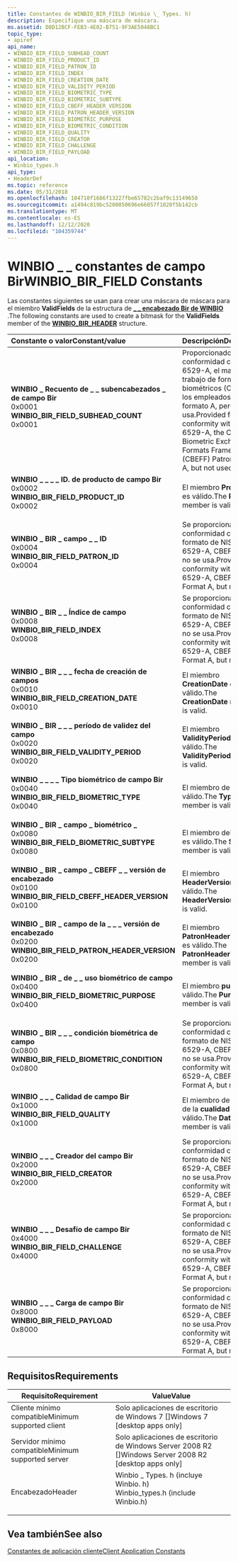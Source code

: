 ```yaml
---
title: Constantes de WINBIO_BIR_FIELD (Winbio \_ Types. h)
description: Especifique una máscara de máscara.
ms.assetid: D8D12BCF-FEB3-4E02-B751-9F3AE5048BC1
topic_type:
- apiref
api_name:
- WINBIO_BIR_FIELD_SUBHEAD_COUNT
- WINBIO_BIR_FIELD_PRODUCT_ID
- WINBIO_BIR_FIELD_PATRON_ID
- WINBIO_BIR_FIELD_INDEX
- WINBIO_BIR_FIELD_CREATION_DATE
- WINBIO_BIR_FIELD_VALIDITY_PERIOD
- WINBIO_BIR_FIELD_BIOMETRIC_TYPE
- WINBIO_BIR_FIELD_BIOMETRIC_SUBTYPE
- WINBIO_BIR_FIELD_CBEFF_HEADER_VERSION
- WINBIO_BIR_FIELD_PATRON_HEADER_VERSION
- WINBIO_BIR_FIELD_BIOMETRIC_PURPOSE
- WINBIO_BIR_FIELD_BIOMETRIC_CONDITION
- WINBIO_BIR_FIELD_QUALITY
- WINBIO_BIR_FIELD_CREATOR
- WINBIO_BIR_FIELD_CHALLENGE
- WINBIO_BIR_FIELD_PAYLOAD
api_location:
- Winbio_types.h
api_type:
- HeaderDef
ms.topic: reference
ms.date: 05/31/2018
ms.openlocfilehash: 104710f1686f13227fbe65782c2baf9c13149650
ms.sourcegitcommit: a1494c819bc5200050696e66057f1020f5b142cb
ms.translationtype: MT
ms.contentlocale: es-ES
ms.lasthandoff: 12/12/2020
ms.locfileid: "104359744"
---
```

# <a name="winbio_bir_field-constants"></a><span data-ttu-id="cdc70-103">WINBIO \_ \_ constantes de campo Bir</span><span class="sxs-lookup"><span data-stu-id="cdc70-103">WINBIO\_BIR\_FIELD Constants</span></span>

<span data-ttu-id="cdc70-104">Las constantes siguientes se usan para crear una máscara de máscara para el miembro **ValidFields** de la estructura de [**\_ \_ encabezado Bir de WINBIO**](winbio-bir-header.md) .</span><span class="sxs-lookup"><span data-stu-id="cdc70-104">The following constants are used to create a bitmask for the **ValidFields** member of the [**WINBIO\_BIR\_HEADER**](winbio-bir-header.md) structure.</span></span>



| <span data-ttu-id="cdc70-105">Constante o valor</span><span class="sxs-lookup"><span data-stu-id="cdc70-105">Constant/value</span></span>                                                                                                                                                                                                                                                                                           | <span data-ttu-id="cdc70-106">Descripción</span><span class="sxs-lookup"><span data-stu-id="cdc70-106">Description</span></span>                                                                                                                                   |
|:---------------------------------------------------------------------------------------------------------------------------------------------------------------------------------------------------------------------------------------------------------------------------------------------------------|:----------------------------------------------------------------------------------------------------------------------------------------------|
| <span id="WINBIO_BIR_FIELD_SUBHEAD_COUNT"></span><span id="winbio_bir_field_subhead_count"></span><dl> <span data-ttu-id="cdc70-107"><dt>**WINBIO \_ Recuento de \_ \_ subencabezados \_ de campo Bir**</dt> <dt>0x0001</dt></span><span class="sxs-lookup"><span data-stu-id="cdc70-107"><dt>**WINBIO\_BIR\_FIELD\_SUBHEAD\_COUNT**</dt> <dt>0x0001</dt></span></span> </dl>                          | <span data-ttu-id="cdc70-108">Proporcionado para la conformidad con NISTIR 6529-A, el marco de trabajo de formatos biométricos (CBEFF) de los empleados es el formato A, pero no se usa.</span><span class="sxs-lookup"><span data-stu-id="cdc70-108">Provided for conformity with NISTIR 6529-A, the Common Biometric Exchange Formats Framework (CBEFF) Patron Format A, but not used.</span></span><br/> |
| <span id="WINBIO_BIR_FIELD_PRODUCT_ID"></span><span id="winbio_bir_field_product_id"></span><dl> <span data-ttu-id="cdc70-109"><dt>**WINBIO \_ \_ \_ \_ ID. de producto de campo Bir**</dt> <dt>0x0002</dt></span><span class="sxs-lookup"><span data-stu-id="cdc70-109"><dt>**WINBIO\_BIR\_FIELD\_PRODUCT\_ID**</dt> <dt>0x0002</dt></span></span> </dl>                                   | <span data-ttu-id="cdc70-110">El miembro **ProductID** es válido.</span><span class="sxs-lookup"><span data-stu-id="cdc70-110">The **ProductId** member is valid.</span></span><br/>                                                                                                 |
| <span id="WINBIO_BIR_FIELD_PATRON_ID"></span><span id="winbio_bir_field_patron_id"></span><dl> <span data-ttu-id="cdc70-111"><dt>**WINBIO \_ BIR \_ campo \_ \_ ID**</dt> <dt>0x0004</dt></span><span class="sxs-lookup"><span data-stu-id="cdc70-111"><dt>**WINBIO\_BIR\_FIELD\_PATRON\_ID**</dt> <dt>0x0004</dt></span></span> </dl>                                      | <span data-ttu-id="cdc70-112">Se proporciona para la conformidad con el formato de NISTIR 6529-A, CBEFF A, pero no se usa.</span><span class="sxs-lookup"><span data-stu-id="cdc70-112">Provided for conformity with NISTIR 6529-A, CBEFF Patron Format A, but not used.</span></span><br/>                                                   |
| <span id="WINBIO_BIR_FIELD_INDEX"></span><span id="winbio_bir_field_index"></span><dl> <span data-ttu-id="cdc70-113"><dt>**WINBIO \_ BIR \_ \_ Índice de campo**</dt> <dt>0x0008</dt></span><span class="sxs-lookup"><span data-stu-id="cdc70-113"><dt>**WINBIO\_BIR\_FIELD\_INDEX**</dt> <dt>0x0008</dt></span></span> </dl>                                                   | <span data-ttu-id="cdc70-114">Se proporciona para la conformidad con el formato de NISTIR 6529-A, CBEFF A, pero no se usa.</span><span class="sxs-lookup"><span data-stu-id="cdc70-114">Provided for conformity with NISTIR 6529-A, CBEFF Patron Format A, but not used.</span></span><br/>                                                   |
| <span id="WINBIO_BIR_FIELD_CREATION_DATE"></span><span id="winbio_bir_field_creation_date"></span><dl> <span data-ttu-id="cdc70-115"><dt>**WINBIO \_ BIR \_ \_ \_ fecha de creación de campos**</dt> <dt>0x0010</dt></span><span class="sxs-lookup"><span data-stu-id="cdc70-115"><dt>**WINBIO\_BIR\_FIELD\_CREATION\_DATE**</dt> <dt>0x0010</dt></span></span> </dl>                          | <span data-ttu-id="cdc70-116">El miembro **CreationDate** es válido.</span><span class="sxs-lookup"><span data-stu-id="cdc70-116">The **CreationDate** member is valid.</span></span><br/>                                                                                              |
| <span id="WINBIO_BIR_FIELD_VALIDITY_PERIOD"></span><span id="winbio_bir_field_validity_period"></span><dl> <span data-ttu-id="cdc70-117"><dt>**WINBIO \_ BIR \_ \_ \_ período de validez del campo**</dt> <dt>0x0020</dt></span><span class="sxs-lookup"><span data-stu-id="cdc70-117"><dt>**WINBIO\_BIR\_FIELD\_VALIDITY\_PERIOD**</dt> <dt>0x0020</dt></span></span> </dl>                    | <span data-ttu-id="cdc70-118">El miembro **ValidityPeriod** es válido.</span><span class="sxs-lookup"><span data-stu-id="cdc70-118">The **ValidityPeriod** member is valid.</span></span><br/>                                                                                            |
| <span id="WINBIO_BIR_FIELD_BIOMETRIC_TYPE"></span><span id="winbio_bir_field_biometric_type"></span><dl> <span data-ttu-id="cdc70-119"><dt>**WINBIO \_ \_ \_ \_ Tipo biométrico de campo Bir**</dt> <dt>0x0040</dt></span><span class="sxs-lookup"><span data-stu-id="cdc70-119"><dt>**WINBIO\_BIR\_FIELD\_BIOMETRIC\_TYPE**</dt> <dt>0x0040</dt></span></span> </dl>                       | <span data-ttu-id="cdc70-120">El miembro de **tipo** es válido.</span><span class="sxs-lookup"><span data-stu-id="cdc70-120">The **Type** member is valid.</span></span><br/>                                                                                                      |
| <span id="WINBIO_BIR_FIELD_BIOMETRIC_SUBTYPE"></span><span id="winbio_bir_field_biometric_subtype"></span><dl> <span data-ttu-id="cdc70-121"><dt>**WINBIO \_ BIR \_ campo \_ biométrico \_**</dt> <dt>0x0080</dt></span><span class="sxs-lookup"><span data-stu-id="cdc70-121"><dt>**WINBIO\_BIR\_FIELD\_BIOMETRIC\_SUBTYPE**</dt> <dt>0x0080</dt></span></span> </dl>              | <span data-ttu-id="cdc70-122">El miembro del **subtipo** es válido.</span><span class="sxs-lookup"><span data-stu-id="cdc70-122">The **Subtype** member is valid.</span></span><br/>                                                                                                   |
| <span id="WINBIO_BIR_FIELD_CBEFF_HEADER_VERSION"></span><span id="winbio_bir_field_cbeff_header_version"></span><dl> <span data-ttu-id="cdc70-123"><dt>**WINBIO \_ BIR \_ campo \_ CBEFF \_ \_ versión de encabezado**</dt> <dt>0x0100</dt></span><span class="sxs-lookup"><span data-stu-id="cdc70-123"><dt>**WINBIO\_BIR\_FIELD\_CBEFF\_HEADER\_VERSION**</dt> <dt>0x0100</dt></span></span> </dl>    | <span data-ttu-id="cdc70-124">El miembro **HeaderVersion** es válido.</span><span class="sxs-lookup"><span data-stu-id="cdc70-124">The **HeaderVersion** member is valid.</span></span><br/>                                                                                             |
| <span id="WINBIO_BIR_FIELD_PATRON_HEADER_VERSION"></span><span id="winbio_bir_field_patron_header_version"></span><dl> <span data-ttu-id="cdc70-125"><dt>**WINBIO \_ BIR \_ campo de la \_ \_ \_ versión de encabezado**</dt> <dt>0x0200</dt></span><span class="sxs-lookup"><span data-stu-id="cdc70-125"><dt>**WINBIO\_BIR\_FIELD\_PATRON\_HEADER\_VERSION**</dt> <dt>0x0200</dt></span></span> </dl> | <span data-ttu-id="cdc70-126">El miembro **PatronHeaderVersion** es válido.</span><span class="sxs-lookup"><span data-stu-id="cdc70-126">The **PatronHeaderVersion** member is valid.</span></span><br/>                                                                                       |
| <span id="WINBIO_BIR_FIELD_BIOMETRIC_PURPOSE"></span><span id="winbio_bir_field_biometric_purpose"></span><dl> <span data-ttu-id="cdc70-127"><dt>**WINBIO \_ BIR \_ de \_ \_ uso biométrico de campo**</dt> <dt>0x0400</dt></span><span class="sxs-lookup"><span data-stu-id="cdc70-127"><dt>**WINBIO\_BIR\_FIELD\_BIOMETRIC\_PURPOSE**</dt> <dt>0x0400</dt></span></span> </dl>              | <span data-ttu-id="cdc70-128">El miembro **purpose** es válido.</span><span class="sxs-lookup"><span data-stu-id="cdc70-128">The **Purpose** member is valid.</span></span><br/>                                                                                                   |
| <span id="WINBIO_BIR_FIELD_BIOMETRIC_CONDITION"></span><span id="winbio_bir_field_biometric_condition"></span><dl> <span data-ttu-id="cdc70-129"><dt>**WINBIO \_ BIR \_ \_ \_ condición biométrica de campo**</dt> <dt>0x0800</dt></span><span class="sxs-lookup"><span data-stu-id="cdc70-129"><dt>**WINBIO\_BIR\_FIELD\_BIOMETRIC\_CONDITION**</dt> <dt>0x0800</dt></span></span> </dl>        | <span data-ttu-id="cdc70-130">Se proporciona para la conformidad con el formato de NISTIR 6529-A, CBEFF A, pero no se usa.</span><span class="sxs-lookup"><span data-stu-id="cdc70-130">Provided for conformity with NISTIR 6529-A, CBEFF Patron Format A, but not used.</span></span><br/>                                                   |
| <span id="WINBIO_BIR_FIELD_QUALITY"></span><span id="winbio_bir_field_quality"></span><dl> <span data-ttu-id="cdc70-131"><dt>**WINBIO \_ \_ \_ Calidad de campo Bir**</dt> <dt>0x1000</dt></span><span class="sxs-lookup"><span data-stu-id="cdc70-131"><dt>**WINBIO\_BIR\_FIELD\_QUALITY**</dt> <dt>0x1000</dt></span></span> </dl>                                             | <span data-ttu-id="cdc70-132">El miembro de calidad de la **cualidad** es válido.</span><span class="sxs-lookup"><span data-stu-id="cdc70-132">The **DataQuality** member is valid.</span></span><br/>                                                                                               |
| <span id="WINBIO_BIR_FIELD_CREATOR"></span><span id="winbio_bir_field_creator"></span><dl> <span data-ttu-id="cdc70-133"><dt>**WINBIO \_ \_ \_ Creador del campo Bir**</dt> <dt>0x2000</dt></span><span class="sxs-lookup"><span data-stu-id="cdc70-133"><dt>**WINBIO\_BIR\_FIELD\_CREATOR**</dt> <dt>0x2000</dt></span></span> </dl>                                             | <span data-ttu-id="cdc70-134">Se proporciona para la conformidad con el formato de NISTIR 6529-A, CBEFF A, pero no se usa.</span><span class="sxs-lookup"><span data-stu-id="cdc70-134">Provided for conformity with NISTIR 6529-A, CBEFF Patron Format A, but not used.</span></span><br/>                                                   |
| <span id="WINBIO_BIR_FIELD_CHALLENGE"></span><span id="winbio_bir_field_challenge"></span><dl> <span data-ttu-id="cdc70-135"><dt>**WINBIO \_ \_ \_ Desafío de campo Bir**</dt> <dt>0x4000</dt></span><span class="sxs-lookup"><span data-stu-id="cdc70-135"><dt>**WINBIO\_BIR\_FIELD\_CHALLENGE**</dt> <dt>0x4000</dt></span></span> </dl>                                       | <span data-ttu-id="cdc70-136">Se proporciona para la conformidad con el formato de NISTIR 6529-A, CBEFF A, pero no se usa.</span><span class="sxs-lookup"><span data-stu-id="cdc70-136">Provided for conformity with NISTIR 6529-A, CBEFF Patron Format A, but not used.</span></span><br/>                                                   |
| <span id="WINBIO_BIR_FIELD_PAYLOAD"></span><span id="winbio_bir_field_payload"></span><dl> <span data-ttu-id="cdc70-137"><dt>**WINBIO \_ \_ \_ Carga de campo Bir**</dt> <dt>0x8000</dt></span><span class="sxs-lookup"><span data-stu-id="cdc70-137"><dt>**WINBIO\_BIR\_FIELD\_PAYLOAD**</dt> <dt>0x8000</dt></span></span> </dl>                                             | <span data-ttu-id="cdc70-138">Se proporciona para la conformidad con el formato de NISTIR 6529-A, CBEFF A, pero no se usa.</span><span class="sxs-lookup"><span data-stu-id="cdc70-138">Provided for conformity with NISTIR 6529-A, CBEFF Patron Format A, but not used.</span></span><br/>                                                   |



## <a name="requirements"></a><span data-ttu-id="cdc70-139">Requisitos</span><span class="sxs-lookup"><span data-stu-id="cdc70-139">Requirements</span></span>



| <span data-ttu-id="cdc70-140">Requisito</span><span class="sxs-lookup"><span data-stu-id="cdc70-140">Requirement</span></span> | <span data-ttu-id="cdc70-141">Value</span><span class="sxs-lookup"><span data-stu-id="cdc70-141">Value</span></span> |
|-------------------------------------|---------------------------------------------------------------------------------------------------------------|
| <span data-ttu-id="cdc70-142">Cliente mínimo compatible</span><span class="sxs-lookup"><span data-stu-id="cdc70-142">Minimum supported client</span></span><br/> | <span data-ttu-id="cdc70-143">Solo aplicaciones de escritorio de Windows 7 \[\]</span><span class="sxs-lookup"><span data-stu-id="cdc70-143">Windows 7 \[desktop apps only\]</span></span><br/>                                                                    |
| <span data-ttu-id="cdc70-144">Servidor mínimo compatible</span><span class="sxs-lookup"><span data-stu-id="cdc70-144">Minimum supported server</span></span><br/> | <span data-ttu-id="cdc70-145">Solo aplicaciones de escritorio de Windows Server 2008 R2 \[\]</span><span class="sxs-lookup"><span data-stu-id="cdc70-145">Windows Server 2008 R2 \[desktop apps only\]</span></span><br/>                                                       |
| <span data-ttu-id="cdc70-146">Encabezado</span><span class="sxs-lookup"><span data-stu-id="cdc70-146">Header</span></span><br/>                   | <dl> <span data-ttu-id="cdc70-147"><dt>Winbio \_ Types. h (incluye Winbio. h)</dt></span><span class="sxs-lookup"><span data-stu-id="cdc70-147"><dt>Winbio\_types.h (include Winbio.h)</dt></span></span> </dl> |



## <a name="see-also"></a><span data-ttu-id="cdc70-148">Vea también</span><span class="sxs-lookup"><span data-stu-id="cdc70-148">See also</span></span>

<dl> <dt>

[<span data-ttu-id="cdc70-149">Constantes de aplicación cliente</span><span class="sxs-lookup"><span data-stu-id="cdc70-149">Client Application Constants</span></span>](client-application-constants.md)
</dt> </dl>

 

 





